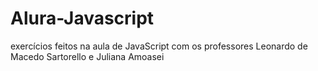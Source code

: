 # Alura-Javascript
exercícios feitos na aula de JavaScript com os professores 		Leonardo de Macedo Sartorello e 	Juliana Amoasei
